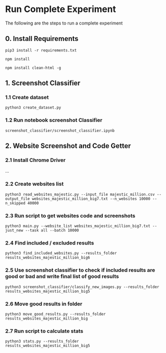 # Run Complete Experiment
The following are the steps to run a complete experiment

## 0. Install Requirements 

```
pip3 install -r requirements.txt
```

```
npm install
```

```
npm install clean-html -g
```

## 1. Screenshot Classifier

### 1.1 Create dataset

```
python3 create_dataset.py
```

### 1.2 Run notebook screenshot Classifier

```
screenshot_classifier/screenshot_classifier.ipynb
```

## 2. Website Screenshot and Code Getter

### 2.1 Install Chrome Driver
...

### 2.2 Create websites list

```
python3 read_websites_majestic.py --input_file majestic_million.csv --output_file websites_majestic_million_big7.txt --n_websites 10000 --n_skipped 40000 
```

### 2.3 Run script to get websites code and screenshots

```
python3 main.py --website_list websites_majestic_million_big7.txt --just_new --task all --batch 10000
```

### 2.4 Find included / excluded results

```
python3 find_included_websites.py --results_folder results_websites_majestic_million_big6
```

### 2.5 Use screenshot classifier to check if included results are good or bad and write final list of good results

```
python3 screenshot_classifier/classify_new_images.py --results_folder results_websites_majestic_million_big5
```

### 2.6 Move good results in folder

```
python3 move_good_results.py --results_folder results_websites_majestic_million_big
```

### 2.7 Run script to calculate stats

```
python3 stats.py --results_folder results_websites_majestic_million_big5
```